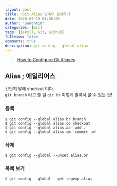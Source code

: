 ```yaml
---
layout: post
title: ✂Git Alias 단축어 설정하기
date: 2020-09-19 01:50:00
author: "SeWonKim"
categories: [Git]
tags: [jekyll, Git, Github]
fullview: false
comments: true
description: git config --global alias
---
```


> [How to Configure Git Aliases](https://blog.alyssaholland.me/how-to-configure-git-aliases)

## Alias ; 에일리어스

간단히 말해 shortcut 이다.  
`git branch` 라고 쓸 걸 `git br` 이렇게 줄여서 쓸 수 있는 것!

### 등록

```console
$ git config --global alias.br branch
$ git config --global alias.co checkout
$ git config --global alias.aa 'add .'
$ git config --global alias.cm 'commit -m'
```

### 삭제

```console
$ git config --global --unset alias.br
```

### 목록 보기

```console
$ git config --global --get-regexp alias
```
